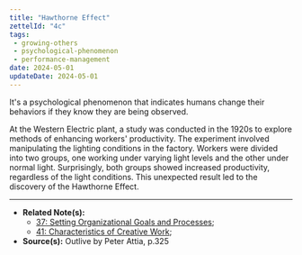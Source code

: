 ```yaml
---
title: "Hawthorne Effect"
zettelId: "4c"
tags:
 - growing-others
 - psychological-phenomenon
 - performance-management
date: 2024-05-01
updateDate: 2024-05-01
---
```


It's a psychological phenomenon that indicates humans change their behaviors if they know they are being observed.

At the Western Electric plant, a study was conducted in the 1920s to explore methods of enhancing workers' productivity. The experiment involved manipulating the lighting conditions in the factory. Workers were divided into two groups, one working under varying light levels and the other under normal light. Surprisingly, both groups showed increased productivity, regardless of the light conditions. This unexpected result led to the discovery of the Hawthorne Effect.

---

- **Related Note(s):**
  - [37: Setting Organizational Goals and Processes](/notes/37/);
  - [41: Characteristics of Creative Work](/notes/41/);
- **Source(s):** Outlive by Peter Attia, p.325
